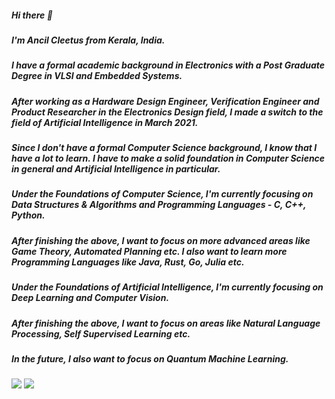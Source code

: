 ##### Hi there 👋
##### I'm Ancil Cleetus from Kerala, India.
##### I have a formal academic background in Electronics with a Post Graduate Degree in VLSI and Embedded Systems.
##### After working as a Hardware Design Engineer, Verification Engineer and Product Researcher in the Electronics Design field, I made a switch to the field of Artificial Intelligence in March 2021.
##### Since I don't have a formal Computer Science background, I know that I have a lot to learn. I have to make a solid foundation in Computer Science in general and Artificial Intelligence in particular.
##### Under the Foundations of Computer Science, I'm currently focusing on Data Structures & Algorithms and Programming Languages - C, C++, Python.
##### After finishing the above, I want to focus on more advanced areas like Game Theory, Automated Planning etc. I also want to learn more Programming Languages like Java, Rust, Go, Julia etc.
##### Under the Foundations of Artificial Intelligence, I'm currently focusing on Deep Learning and Computer Vision.
##### After finishing the above, I want to focus on areas like Natural Language Processing, Self Supervised Learning etc.
##### In the future, I also want to focus on Quantum Machine Learning.


<img src="https://github-readme-stats.vercel.app/api?username=ancilcleetus&show_icons=true&theme=dark"/>

<img src="https://github-readme-stats.vercel.app/api/top-langs?username=ancilcleetus&hide=Jupyter Notebook&layout=compact&theme=dark"/>

<!--
**ancilcleetus/ancilcleetus** is a ✨ _special_ ✨ repository because its `README.md` (this file) appears on your GitHub profile.

Here are some ideas to get you started:

- 🔭 I’m currently working on ...
- 🌱 I’m currently learning ...
- 👯 I’m looking to collaborate on ...
- 🤔 I’m looking for help with ...
- 💬 Ask me about ...
- 📫 How to reach me: ...
- 😄 Pronouns: ...
- ⚡ Fun fact: ...
-->


